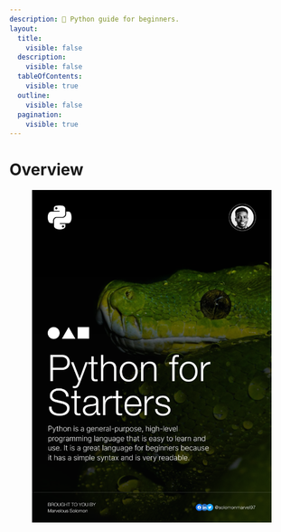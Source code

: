```yaml
---
description: 🐍 Python guide for beginners.
layout:
  title:
    visible: false
  description:
    visible: false
  tableOfContents:
    visible: true
  outline:
    visible: false
  pagination:
    visible: true
---
```


# Overview

<figure><img src=".gitbook/assets/Cover (1).svg" alt=""><figcaption></figcaption></figure>
